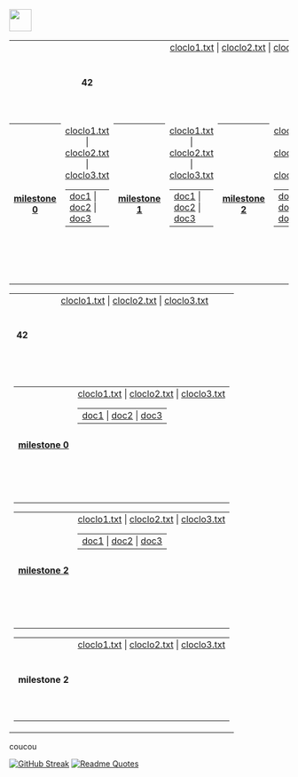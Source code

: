 <img src="https://raw.githubusercontent.com/innng/innng/master/assets/kyubey.gif" height="40" />





<table align="center">
  <!-- Ligne principale avec le titre et le premier bloc de fichiers -->
  <tr align="center" valign="center">
    <th colspan="3" >42</th>
    <td colspan="3" align="center" valign="top" height="150">
      <a href="test1/cloclo1.txt">cloclo1.txt</a> |
      <a href="test1/cloclo2.txt">cloclo2.txt</a> |
      <a href="test1/cloclo3.txt">cloclo3.txt</a>
    </td>
  </tr>
  <!-- Ligne pour les milestones alignés horizontalement -->
  <tr align="center" valign="center" height="150">
    <!-- Milestone 0 -->
    <th height="150"><a href="test3/cloclo1.txt">milestone 0</a></th>
    <td>
      <table align="center" valign="center" height="150">
        <tr>
          <a href="test3/cloclo1.txt">cloclo1.txt</a> |
          <a href="test3/cloclo2.txt">cloclo2.txt</a> |
          <a href="test3/cloclo3.txt">cloclo3.txt</a>
        </tr>
        <td>
          <a href="test3/cloclo1.txt">doc1</a> |
          <a href="test3/cloclo2.txt">doc2</a> |
          <a href="test3/cloclo3.txt">doc3</a>
        </td>
      </table
    </td>
    <!-- Milestone 1 -->
    <th height="150"><a href="test3/cloclo1.txt">milestone 1</a></th>
    <td>
      <table align="center" valign="center" height="150">
        <tr>
          <a href="test3/cloclo1.txt">cloclo1.txt</a> |
          <a href="test3/cloclo2.txt">cloclo2.txt</a> |
          <a href="test3/cloclo3.txt">cloclo3.txt</a>
        </tr>
        <td>
          <a href="test3/cloclo1.txt">doc1</a> |
          <a href="test3/cloclo2.txt">doc2</a> |
          <a href="test3/cloclo3.txt">doc3</a>
        </td>
      </table
    </td>
    <!-- Milestone 2 -->
    <th height="150"><a href="test3/cloclo1.txt">milestone 2</a></th>
    <td>
      <table align="center" valign="center" height="150">
        <tr>
          <a href="test3/cloclo1.txt">cloclo1.txt</a> |
          <a href="test3/cloclo2.txt">cloclo2.txt</a> |
          <a href="test3/cloclo3.txt">cloclo3.txt</a>
        </tr>
        <td>
          <a href="test3/cloclo1.txt">doc1</a> |
          <a href="test3/cloclo2.txt">doc2</a> |
          <a href="test3/cloclo3.txt">doc3</a>
        </td>
      </table
    </td>
    </td>
  </tr>
</table>


<table align="center">
  <!-- Ligne principale avec le titre et le premier bloc de fichiers -->
  <tr align="center" valign="center" height="150">
    <th height="150">42</th>
    <td align="center" valign="top" height="150">
      <a href="test1/cloclo1.txt">cloclo1.txt</a> |
      <a href="test1/cloclo2.txt">cloclo2.txt</a> |
      <a href="test1/cloclo3.txt">cloclo3.txt</a>
    </td>
  </tr>
  <!-- Une seule cellule contenant tous les autres tableaux en ligne -->
  <tr>
    <td colspan="2" align="center" valign="top">
      <table align="center">
        <tr align="center" valign="center" height="150">
    <th height="150"><a href="test3/cloclo1.txt">milestone 0</a></th>
      <td>
        <table align="center" valign="center" height="150">
          <tr>
            <a href="test3/cloclo1.txt">cloclo1.txt</a> |
            <a href="test3/cloclo2.txt">cloclo2.txt</a> |
            <a href="test3/cloclo3.txt">cloclo3.txt</a>
          </tr>
          <td>
            <a href="test3/cloclo1.txt">doc1</a> |
            <a href="test3/cloclo2.txt">doc2</a> |
            <a href="test3/cloclo3.txt">doc3</a>
          </td>
        </table
      </td>
        </tr>
      </table>
      <table align="center">
        <tr align="center" valign="center" height="150">
        <th height="150"><a href="test3/cloclo1.txt">milestone 2</a></th>
        <td>
          <table align="center" valign="center" height="150">
            <tr>
              <a href="test3/cloclo1.txt">cloclo1.txt</a> |
              <a href="test3/cloclo2.txt">cloclo2.txt</a> |
              <a href="test3/cloclo3.txt">cloclo3.txt</a>
            </tr>
            <td>
              <a href="test3/cloclo1.txt">doc1</a> |
              <a href="test3/cloclo2.txt">doc2</a> |
              <a href="test3/cloclo3.txt">doc3</a>
            </td>
          </table
    </td>
        </tr>
      </table>
      <table align="center">
        <tr align="center" valign="center" height="150">
          <th height="150">milestone 2</th>
          <td align="center" valign="top" height="150">
            <a href="test4/cloclo1.txt">cloclo1.txt</a> |
            <a href="test4/cloclo2.txt">cloclo2.txt</a> |
            <a href="test4/cloclo3.txt">cloclo3.txt</a>
          </td>
        </tr>
      </table>
    </td>
  </tr>
</table>



<p>coucou</p>

[![GitHub Streak](https://streak-stats.demolab.com?user=zoyern&theme=nord&border_radius=10&date_format=j%20M%5B%20Y%5D&mode=weekly&card_width=600&card_height=50&dates=4C566A&hide_current_streak=true&hide_longest_streak=true)](https://git.io/streak-stats)
[![Readme Quotes](https://quotes-github-readme.vercel.app/api?type=horizontal&theme=nord)](https://github.com/piyushsuthar/github-readme-quotes)
